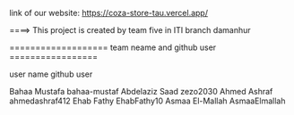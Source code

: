 
link of our website: https://coza-store-tau.vercel.app/


====> This project is created by team five in ITI branch damanhur

=================== team neame and github user =================

user name                   github user

Bahaa Mustafa               bahaa-mustaf
Abdelaziz Saad              zezo2030
Ahmed Ashraf                ahmedashraf412
Ehab Fathy                  EhabFathy10
Asmaa El-Mallah             AsmaaElmallah
